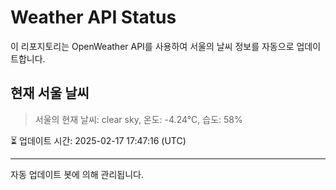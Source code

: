 
# Weather API Status

이 리포지토리는 OpenWeather API를 사용하여 서울의 날씨 정보를 자동으로 업데이트합니다.

## 현재 서울 날씨
> 서울의 현재 날씨: clear sky, 온도: -4.24°C, 습도: 58%

⏳ 업데이트 시간: 2025-02-17 17:47:16 (UTC)

---
자동 업데이트 봇에 의해 관리됩니다.
